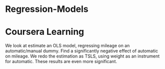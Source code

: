 # Regression-Models
# Coursera Learning


We look at estimate an OLS model, regressing mileage on an automatic/manual dummy. Find a significantly negative effect of automatic on mileage. We redo the estimation as TSLS, using weight as an instrument for automatic. These results are even more significant.
